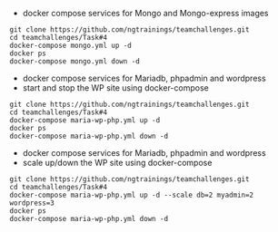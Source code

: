 - docker compose services for Mongo and Mongo-express images
```
git clone https://github.com/ngtrainings/teamchallenges.git
cd teamchallenges/Task#4
docker-compose mongo.yml up -d
docker ps
docker-compose mongo.yml down -d
```

- docker compose services for Mariadb, phpadmin and wordpress
- start and stop the WP site using docker-compose
```
git clone https://github.com/ngtrainings/teamchallenges.git
cd teamchallenges/Task#4
docker-compose maria-wp-php.yml up -d
docker ps
docker-compose maria-wp-php.yml down -d
```

- docker compose services for Mariadb, phpadmin and wordpress
- scale up/down the WP site using docker-compose
```
git clone https://github.com/ngtrainings/teamchallenges.git
cd teamchallenges/Task#4
docker-compose maria-wp-php.yml up -d --scale db=2 myadmin=2 wordpress=3
docker ps
docker-compose maria-wp-php.yml down -d
```

